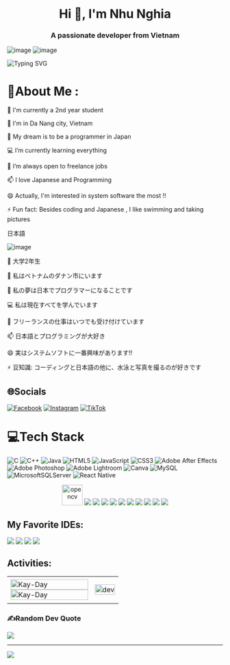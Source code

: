 <h1 align="center">Hi 👋, I'm Nhu Nghia</h1>
<p align="center">
  <h3 align="center">A passionate developer from Vietnam  </h3>
  
  ![image](https://user-images.githubusercontent.com/92531311/222977511-b1d28cae-b36a-45d9-a3dc-8395d79a9d27.png)
  ![image](https://user-images.githubusercontent.com/92531311/222977600-2837ef94-3be2-478c-a902-9d6f07af97ae.png)

</p>



![Typing SVG](https://readme-typing-svg.herokuapp.com/?width=600&lines=Japanese+Sofware+Engineering+and+Researcher;Mobile+Application+Developer;Feel+free+to+contact+me+for+cooperation)


# 💫About Me :
🔭 I'm currently a 2nd year student

🌱 I'm in Da Nang city, Vietnam

👯 My dream is to be a programmer in Japan

💻 I’m currently learning everything

📑 I’m always open to freelance jobs

📫 I love Japanese and Programming

😄 Actually, I'm interested in system software  the most !!

⚡ Fun fact: Besides coding and Japanese , I like swimming and taking pictures

日本語 

![image](https://user-images.githubusercontent.com/92531311/222974666-1ea3c4fc-84cd-4abc-b0c6-60b22476616d.png)

🔭 大学2年生

🌱 私はベトナムのダナン市にいます

👯 私の夢は日本でプログラマーになることです

💻 私は現在すべてを学んでいます

📑 フリーランスの仕事はいつでも受け付けています

📫 日本語とプログラミングが大好き

😄 実はシステムソフトに一番興味があります!!

⚡ 豆知識: コーディングと日本語の他に、水泳と写真を撮るのが好きです

## 🌐Socials
[![Facebook](https://img.shields.io/badge/Facebook-%231877F2.svg?logo=Facebook&logoColor=white)](https://www.facebook.com/Kaykaier) [![Instagram](https://img.shields.io/badge/Instagram-%23E4405F.svg?logo=Instagram&logoColor=white)](https://www.instagram.com/kaiin57/) [![TikTok](https://img.shields.io/badge/TikTok-%23000000.svg?logo=TikTok&logoColor=white)](https://www.tiktok.com/@raumuong1231) 

# 💻Tech Stack
![C](https://img.shields.io/badge/c-%2300599C.svg?style=for-the-badge&logo=c&logoColor=white) ![C++](https://img.shields.io/badge/c++-%2300599C.svg?style=for-the-badge&logo=c%2B%2B&logoColor=white) ![Java](https://img.shields.io/badge/java-%23ED8B00.svg?style=for-the-badge&logo=java&logoColor=white) ![HTML5](https://img.shields.io/badge/html5-%23E34F26.svg?style=for-the-badge&logo=html5&logoColor=white) ![JavaScript](https://img.shields.io/badge/javascript-%23323330.svg?style=for-the-badge&logo=javascript&logoColor=%23F7DF1E) ![CSS3](https://img.shields.io/badge/css3-%231572B6.svg?style=for-the-badge&logo=css3&logoColor=white) ![Adobe After Effects](https://img.shields.io/badge/Adobe%20After%20Effects-9999FF.svg?style=for-the-badge&logo=Adobe%20After%20Effects&logoColor=white) ![Adobe Photoshop](https://img.shields.io/badge/adobephotoshop-%2331A8FF.svg?style=for-the-badge&logo=adobephotoshop&logoColor=white) ![Adobe Lightroom](https://img.shields.io/badge/Adobe%20Lightroom-31A8FF.svg?style=for-the-badge&logo=Adobe%20Lightroom&logoColor=white) ![Canva](https://img.shields.io/badge/Canva-%2300C4CC.svg?style=for-the-badge&logo=Canva&logoColor=white) ![MySQL](https://img.shields.io/badge/mysql-%2300f.svg?style=for-the-badge&logo=mysql&logoColor=white) ![MicrosoftSQLServer](https://img.shields.io/badge/Microsoft%20SQL%20Sever-CC2927?style=for-the-badge&logo=microsoft%20sql%20server&logoColor=white) ![React Native](https://img.shields.io/badge/react_native-%2320232a.svg?style=for-the-badge&logo=react&logoColor=%2361DAFB)
<p align="center">
  <img src="https://www.vectorlogo.zone/logos/opencv/opencv-icon.svg" alt="opencv" width="48" height="48"/> 
  <img src="https://img.icons8.com/color/48/000000/microsoft-sql-server.png"/>
  <img src="https://img.icons8.com/color/48/000000/mysql-logo.png"/>
  <img src="https://img.icons8.com/color/48/000000/mongodb.png"/>
  <img src="https://img.icons8.com/fluent/48/000000/matlab.png"/>
  <img src="https://img.icons8.com/color/48/000000/git.png"/>
  <img src="https://img.icons8.com/color/48/000000/github-2.png"/>
  <img src="https://img.icons8.com/color/48/000000/visual-studio-code-2019.png"/>
  <img src="https://img.icons8.com/dusk/48/000000/anaconda.png"/>
  <img src="https://img.icons8.com/fluent/48/000000/spyder-ide.png"/>
  <img src="https://img.icons8.com/color/48/000000/trello.png"/>
</p>

## My Favorite IDEs:
<img src = "https://img.shields.io/badge/IntelliJIDEA-000000.svg?style=for-the-badge&logo=intellij-idea&logoColor=white"> <img src = "https://img.shields.io/badge/PyCharm-000000.svg?&style=for-the-badge&logo=PyCharm&logoColor=white"> <img src = "https://img.shields.io/badge/Visual_Studio_Code-0078D4?style=for-the-badge&logo=visual%20studio%20code&logoColor=white"> <img src = "https://img.shields.io/badge/Android_Studio-3DDC84?style=for-the-badge&logo=android-studio&logoColor=white"> 

## Activities:
<table style="width:100%;">
  <tr>
    <td>
      <img src="https://github-readme-stats.vercel.app/api/top-langs/?username=Kay-Day&bg_color=FFFFFF00&text_color=179fa3&layout=compact&hide=CSS&langs_count=10&custom_title=Most%20Used%20Languages" alt="Kay-Day" width="100%"/>
      <img src="https://github-readme-stats.vercel.app/api?username=Kay-Day&bg_color=FFFFFF00&text_color=179fa3&show_icons=true&count_private=true&include_all_commits=true&custom_title=My%20Github%20Stats" alt="Kay-Day" width="100%"/>
    </td>
    <td>
      <p align="center"> 
        <img src="https://cdn.dribbble.com/users/1059583/screenshots/4171367/coding-freak.gif" alt="dev" width="100%"/>
      </p>
    </td>
  </tr>
</table>

### ✍️Random Dev Quote
![](https://quotes-github-readme.vercel.app/api?type=horizontal&theme=tokyonight)

---
[![](https://visitcount.itsvg.in/api?id=Kay-Day&icon=0&color=0)](https://visitcount.itsvg.in)

